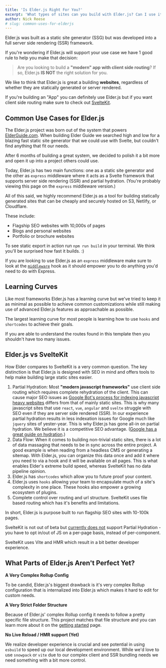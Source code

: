 ```yaml
---
title: 'Is Elder.js Right For You?'
excerpt: 'What types of sites can you build with Elder.js? Can I use it for ______? What parts of the project do most people struggle with?'
author: Nick Reese
# slug: common-uses-for-elderjs
---
```


Elder.js was built as a static site generator (SSG) but was developed into a full server side rendering (SSR) framework.

If you're wondering if Elder.js will support your use case we have 1 good rule to help you make that decision:

> Are you looking to build a **"modern" app with client side routing**? If so, Elder.js **IS NOT** the right solution for you.

We like to think that Elder.js is great a building **websites**, regardless of whether they are statically generated or server rendered.

If you're building an "App" you can definitely use Elder.js but if you want client side routing make sure to check out <a href="https://kit.svelte.dev/">SvelteKit</a>.

## Common Use Cases for Elder.js

The Elder.js project was born out of the system that powers <a href="https://elderguide.com/">ElderGuide.com</a>. When building Elder Guide we searched high and low for a blazing fast static site generator that we could use with Svelte, but couldn't find anything that fit our needs.

After 6 months of building a great system, we decided to polish it a bit more and open it up into a project others could use.

Today, Elder.js has two main functions: one as a static site generator and the other as `express` middleware where it acts as a Svelte framework that supports server side rendering (SSR) and partial hydration. (You're probably viewing this page on the `express` middleware version.)

All of this said, we highly recommend Elder.js as a tool for building statically generated sites that can be cheaply and securely hosted on S3, Netlify, or Cloudflare.

These include:

- Flagship SEO websites with 10,000s of pages
- Blogs and personal websites
- Portfolio or brochure websites

To see static export in action run `npm run build` in your terminal. We think you'll be surprised how fast it builds. :)

If you are looking to use Elder.js as an `express` middleware make sure to look at the <a href="/middleware/">`middleware`</a> hook as it should empower you to do anything you'd need to do with Express.

## Learning Curves

Like most frameworks Elder.js has a learning curve but we've tried to keep it as minimal as possible to achieve common customizations while still making use of advanced Elder.js features as approachable as possible.

The largest learning curve for most people is learning how to use `hooks` and `shortcodes` to achieve their goals.

If you are able to understand the routes found in this template then you shouldn't have too many issues.

## Elder.js vs SvelteKit

How Elder compares to SvelteKit is a very common question. The key distinction is that Elder.js is designed with SEO in mind and offers tools to help make building large static sites easier.

1. Partial Hydration: Most **"modern javascript frameworks"** use client side routing which requires complete rehydration of the client. This can cause major SEO issues as [Google Bot's process for indexing javascript heavy websites](https://developers.google.com/search/docs/guides/javascript-seo-basics) differs from that of mainly static sites. This is why many javascript sites that use `react`, `vue`, `angular` and `svelte` struggle with SEO even if they are server side rendered (SSR). In our experience partial hydration results in less indexation issues for Google much like `jquery` sites of yester-year. This is why Elder.js has gone all-in on partial hydration. We believe it is a competitive SEO advantage. ([Google has a great guide on hydration](https://developers.google.com/web/updates/2019/02/rendering-on-the-web).)
2. Data Flow: When it comes to building non-trivial static sites, there is a lot of data massaging that needs to be in sync across the entire project. A good example is when reading from a headless CMS or generating a sitemap. With Elder.js, you can organize this data once and add it where you need to via a hook and it will be available on all pages. This is what enables Elder's extreme build speed, whereas SvelteKit has no data pipeline opinion.
3. Elder.js has `shortcodes` which allow you to future proof your content.
4. Elder.js uses `hooks` allowing your team to encapsulate much of a site's complexity in one place. These hooks also empower a growing ecosystem of plugins.
5. Complete control over routing and url structure. SvelteKit uses file based routing which has it's benefits and limitations.

In short, Elder.js is purpose built to run flagship SEO sites with 10-100k pages.

SvelteKit is not out of beta but [currently does not](https://github.com/sveltejs/kit/issues/1390) support Partial Hydration - you have to opt in/out of JS on a per-page basis, instead of per-component.

SvelteKit uses Vite and HMR which result in a bit better developer experience.

## What Parts of Elder.js Aren't Perfect Yet?

**A Very Complex Rollup Config**

To be candid, Elder.js's biggest drawback is it's very complex Rollup configuration that is internalized into Elder.js which makes it hard to edit for custom needs.

**A Very Strict Folder Structure**

Because of Elder.js' complex Rollup config it needs to follow a pretty specific file structure. This project matches that file structure and you can learn more about it on the <a href="/getting-started/">getting started</a> page.

**No Live Reload / HMR support (Yet)**

We realize developer experience is crucial and see potential in using `esbuild` to speed up our local development environment. While we'd love to use `snowpack` or `vite` due to our complex client and SSR bundling needs we need something with a bit more control.
